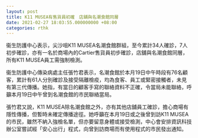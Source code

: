```yaml
---
layout: post
title: K11 MUSEA有售貨員初確　店舖與名潮食館同層
date: 2021-02-27 18:03:55.000000000 +08:00
categories: rthk
---
```


衞生防護中心表示，尖沙咀K11 MUSEA名潮食館群組，至今累計34人確診，7人初步確診，亦有一名於商場內的Cartier售貨員初步確診，店舖與名潮食館同層，所有K11 MUSEA員工需強制檢測。

衞生防護中心傳染病處主任張竹君表示，名潮食館於本月19日中午時段有76名顧客，累計有61人分別確診及接受隔離檢疫，均為食客、員工或緊密接觸者，未見有第三代傳播。她指，有當日的顧客手寫的聯絡資料不正確，令當局未能聯絡，呼籲本月19日中午曾到名潮食館的市民聯絡當局。

張竹君又說，K11 MUSEA除名潮食館之外，亦有其他店舖員工確診，擔心商場有隱性傳播，但暫時未確定傳播途徑。她呼籲在本月19日或之後曾到訪K11 MUSEA的市民，雖然不納入強檢名單，但亦要留意身體或接受檢測，中心會安排資訊科技辦公室嘗試經「安心出行」程式，向曾到訪商場而有使用程式的市民發出通知。
